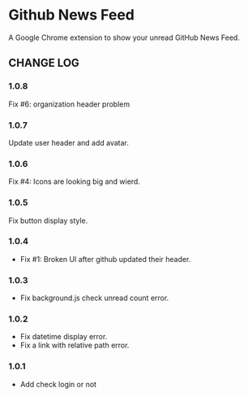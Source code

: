 Github News Feed
================

A Google Chrome extension to show your unread GitHub News Feed.


## CHANGE LOG

### 1.0.8

Fix #6: organization header problem

### 1.0.7

Update user header and add avatar.

### 1.0.6

Fix #4: Icons are looking big and wierd.

### 1.0.5

Fix button display style.

### 1.0.4

* Fix #1: Broken UI after github updated their header.

### 1.0.3

* Fix background.js check unread count error.

### 1.0.2

* Fix datetime display error.
* Fix a link with relative path error.

### 1.0.1

* Add check login or not
